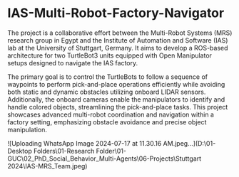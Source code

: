 # IAS-Multi-Robot-Factory-Navigator
The project is a collaborative effort between the Multi-Robot Systems (MRS) research group in Egypt and the Institute of Automation and Software (IAS) lab at the University of Stuttgart, Germany. It aims to develop a ROS-based architecture for two TurtleBot3 units equipped with Open Manipulator setups designed to navigate the IAS factory.

The primary goal is to control the TurtleBots to follow a sequence of waypoints to perform pick-and-place operations efficiently while avoiding both static and dynamic obstacles utilizing onboard LIDAR sensors. Additionally, the onboard cameras enable the manipulators to identify and handle colored objects, streamlining the pick-and-place tasks. This project showcases advanced multi-robot coordination and navigation within a factory setting, emphasizing obstacle avoidance and precise object manipulation.

![Uploading WhatsApp Image 2024-07-17 at 11.30.16 AM.jpeg…](D:\01-Desktop Folders\01-Research Folder\01-GUC\02_PhD_Social_Behavior_Multi-Agents\06-Projects\Stuttgart 2024\IAS-MRS_Team.jpeg)
